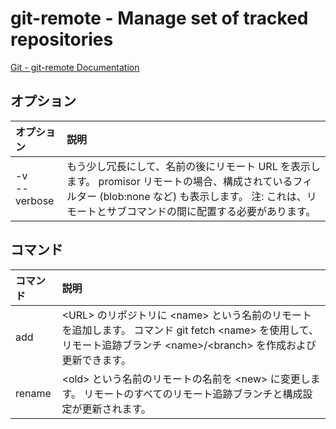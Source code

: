 # git-remote - Manage set of tracked repositories

[Git - git-remote Documentation](https://git-scm.com/docs/git-remote)

## オプション

|オプション|説明|
|:--|:--|
|-v<br>--verbose|もう少し冗長にして、名前の後にリモート URL を表示します。 promisor リモートの場合、構成されているフィルター (blob:none など) も表示します。 注: これは、リモートとサブコマンドの間に配置する必要があります。|

 ## コマンド
|コマンド|説明|
|:--|:--|
|add|\<URL> のリポジトリに \<name> という名前のリモートを追加します。 コマンド git fetch \<name> を使用して、リモート追跡ブランチ \<name>/\<branch> を作成および更新できます。|
|rename|\<old> という名前のリモートの名前を \<new> に変更します。 リモートのすべてのリモート追跡ブランチと構成設定が更新されます。|
